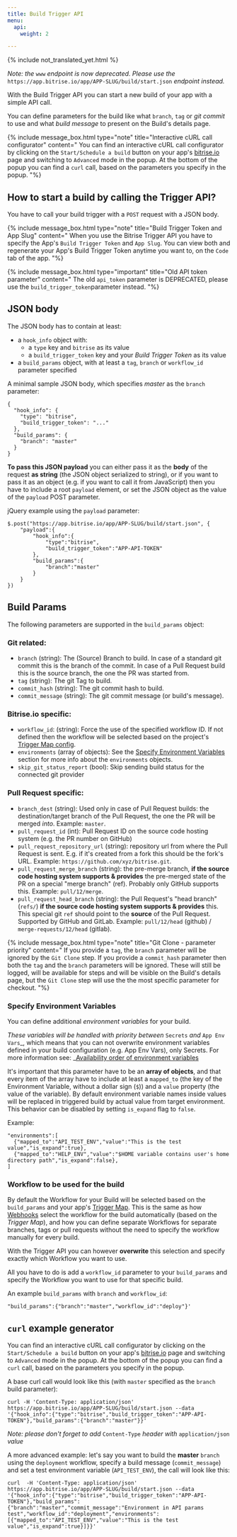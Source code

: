 ```yaml
---
title: Build Trigger API
menu:
  api:
    weight: 2

---
```

{% include not_translated_yet.html %}

_Note: the_ `www` _endpoint is now deprecated. Please use the_ `https://app.bitrise.io/app/APP-SLUG/build/start.json` _endpoint instead._

With the Build Trigger API you can start a new build of your app with a simple API call.

You can define parameters for the build like what `branch`, `tag` or _git commit_ to use
and what _build message_ to present on the Build's details page.

{% include message_box.html type="note" title="Interactive cURL call configurator" content="
You can find an interactive cURL call configurator by clicking on the `Start/Schedule a build` button on your app's [bitrise.io](https://www.bitrise.io) page and switching to `Advanced` mode in the popup. At the bottom of the popup you can find a `curl` call, based on the parameters you specify in the popup.
"%}

## How to start a build by calling the Trigger API?

You have to call your build trigger with a `POST` request with a JSON body.

{% include message_box.html type="note" title="Build Trigger Token and App Slug" content="
When you use the Bitrise Trigger API you have to specify the App's `Build Trigger Token` and `App Slug`. You can view both and regenerate your App's Build Trigger Token anytime you want to, on the `Code` tab of the app.
"%}

{% include message_box.html type="important" title="Old API token parameter" content=" The old `api_token` parameter is DEPRECATED, please use the `build_trigger_token`parameter instead. "%}

## JSON body

The JSON body has to contain at least:

* a `hook_info` object with:
  * a `type` key and `bitrise` as its value
  * a `build_trigger_token` key and your _Build Trigger Token_ as its value
* a `build_params` object, with at least a `tag`, `branch` or `workflow_id` parameter specified

A minimal sample JSON body, which specifies _master_ as the `branch` parameter:

    {
      "hook_info": {
        "type": "bitrise",
        "build_trigger_token": "..."
      },
      "build_params": {
        "branch": "master"
      }
    }

**To pass this JSON payload** you can either pass it as the **body** of the request **as string** (the JSON object serialized to string),
or if you want to pass it as an object (e.g. if you want to call it from JavaScript) then you have to include a root `payload`
element, or set the JSON object as the value of the `payload` POST parameter.

jQuery example using the `payload` parameter:

    $.post("https://app.bitrise.io/app/APP-SLUG/build/start.json", {
        "payload":{
            "hook_info":{
                "type":"bitrise",
                "build_trigger_token":"APP-API-TOKEN"
            },
            "build_params":{
                "branch":"master"
            }
        }
    })

## Build Params

The following parameters are supported in the `build_params` object:

### Git related:

* `branch` (string): The (Source) Branch to build. In case of a standard git commit this is the branch of the commit.
  In case of a Pull Request build this is the source branch, the one the PR was started from.
* `tag` (string): The git Tag to build.
* `commit_hash` (string): The git commit hash to build.
* `commit_message` (string): The git commit message (or build's message).

### Bitrise.io specific:

* `workflow_id`: (string): Force the use of the specified workflow ID. If not defined then the workflow will be selected
  based on the project's [Trigger Map config](/webhooks/trigger-map/).
* `environments` (array of objects): See the [Specify Environment Variables](#specify-environment-variables) section for more info
  about the `environments` objects.
* `skip_git_status_report` (bool): Skip sending build status for the connected git provider

### Pull Request specific:

* `branch_dest` (string): Used only in case of Pull Request builds: the destination/target branch of the Pull Request,
  the one the PR will be merged _into_. Example: `master`.
* `pull_request_id` (int): Pull Request ID on the source code hosting system (e.g. the PR number on GitHub)
* `pull_request_repository_url` (string): repository url from where the Pull Request is sent. E.g. if
  it's created from a fork this should be the fork's URL. Example: `https://github.com/xyz/bitrise.git`.
* `pull_request_merge_branch` (string): the pre-merge branch, **if the source code hosting system supports & provides**
  the pre-merged state of the PR on a special "merge branch" (ref). Probably only GitHub supports this.
  Example: `pull/12/merge`.
* `pull_request_head_branch` (string): the Pull Request's "head branch" (`refs/`) **if the source code hosting system supports & provides** this.
  This special git `ref` should point to the **source** of the Pull Request. Supported by GitHub and GitLab.
  Example: `pull/12/head` (github) / `merge-requests/12/head` (gitlab).

{% include message_box.html type="note" title="Git Clone - parameter priority" content="
If you provide a `tag`, the `branch` parameter will be ignored by the `Git Clone` step. If you provide a `commit_hash` parameter then both the `tag` and the `branch` parameters will be ignored. These will still be logged, will be available for steps and will be visible on the Build's details page, but the `Git Clone` step will use the the most specific parameter for checkout. "%}

### Specify Environment Variables

You can define additional _environment variables_ for your build.

_These variables will be handled with priority between_ `Secrets` _and_ `App Env Vars`_,
which means that you can not overwrite environment variables defined in
your build configuration (e.g. App Env Vars), only Secrets.
For more information see:
_[Availability order of environment variables](/bitrise-cli/most-important-concepts/#availability-order-of-environment-variables)

It's important that this parameter have to be an **array of objects**,
and that every item of the array have to include
at least a `mapped_to` (the key of the Environment Variable, without a dollar sign (`$`))
and a `value` property (the value of the variable). By default environment variable names inside values will be replaced in triggered build by actual value from target environment. This behavior can be disabled by setting `is_expand` flag to `false`.

Example:

    "environments":[
      {"mapped_to":"API_TEST_ENV","value":"This is the test value","is_expand":true},
      {"mapped_to":"HELP_ENV","value":"$HOME variable contains user's home directory path","is_expand":false},
    ]

### Workflow to be used for the build

By default the Workflow for your Build will be selected based on the
`build_params` and your app's [Trigger Map](/webhooks/trigger-map/).
This is the same as how [Webhooks](/webhooks/) select the workflow for the build
automatically (based on the _Trigger Map_), and how you can
define separate Workflows for separate branches, tags or pull requests
without the need to specify the workflow manually for every build.

With the Trigger API you can however **overwrite** this selection
and specify exactly which Workflow you want to use.

All you have to do is add a `workflow_id` parameter to your `build_params`
and specify the Workflow you want to use for that specific build.

An example `build_params` with `branch` and `workflow_id`:

    "build_params":{"branch":"master","workflow_id":"deploy"}'

## `curl` example generator

You can find an interactive cURL call configurator by clicking on the `Start/Schedule a build`
button on your app's [bitrise.io](https://www.bitrise.io) page
and switching to `Advanced` mode in the popup.
At the bottom of the popup you can find a `curl` call, based on the parameters you specify in the popup.

A base curl call would look like this (with `master` specified as the `branch` build parameter):

    curl -H 'Content-Type: application/json' https://app.bitrise.io/app/APP-SLUG/build/start.json --data '{"hook_info":{"type":"bitrise","build_trigger_token":"APP-API-TOKEN"},"build_params":{"branch":"master"}}'

_Note: please don't forget to add_ `Content-Type` _header with_ `application/json` _value_

A more advanced example: let's say you want to build the **master** `branch`
using the `deployment` workflow,
specify a build message (`commit_message`)
and set a test environment variable (`API_TEST_ENV`),
the call will look like this:

    curl  -H 'Content-Type: application/json' https://app.bitrise.io/app/APP-SLUG/build/start.json --data '{"hook_info":{"type":"bitrise","build_trigger_token":"APP-API-TOKEN"},"build_params":{"branch":"master","commit_message":"Environment in API params test","workflow_id":"deployment","environments":[{"mapped_to":"API_TEST_ENV","value":"This is the test value","is_expand":true}]}}'